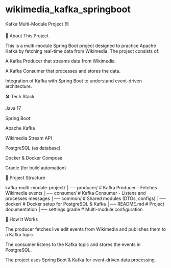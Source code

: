 # wikimedia_kafka_springboot

Kafka Multi-Module Project 🏗️

📌 About This Project

This is a multi-module Spring Boot project designed to practice Apache Kafka by fetching real-time data from Wikimedia. The project consists of:

A Kafka Producer that streams data from Wikimedia.

A Kafka Consumer that processes and stores the data.

Integration of Kafka with Spring Boot to understand event-driven architecture.

🛠️ Tech Stack

Java 17

Spring Boot

Apache Kafka

Wikimedia Stream API

PostgreSQL (as database)

Docker & Docker Compose

Gradle (for build automation)

📂 Project Structure

kafka-multi-module-project/
│── producer/          # Kafka Producer - Fetches Wikimedia events
│── consumer/          # Kafka Consumer - Listens and processes messages
│── common/            # Shared modules (DTOs, configs)
│── docker/            # Docker setup for PostgreSQL & Kafka
│── README.md          # Project documentation
│── settings.gradle    # Multi-module configuration

🚀 How It Works

The producer fetches live edit events from Wikimedia and publishes them to a Kafka topic.

The consumer listens to the Kafka topic and stores the events in PostgreSQL.

The project uses Spring Boot & Kafka for event-driven data processing.
